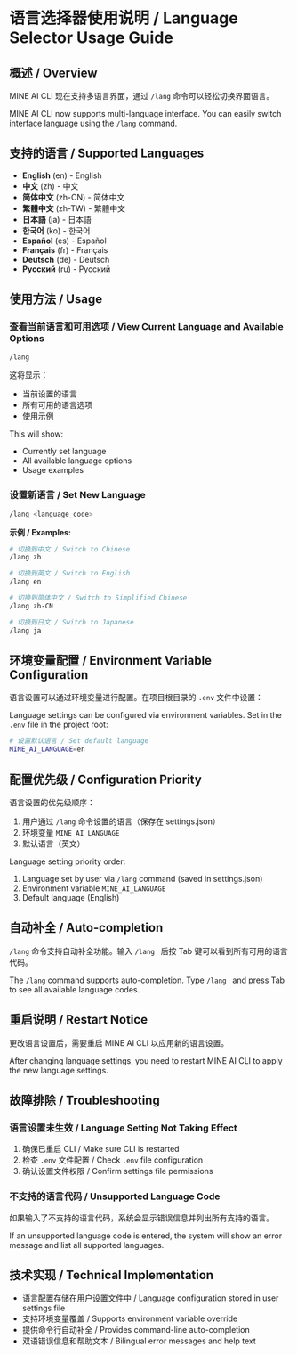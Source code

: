 # 语言选择器使用说明 / Language Selector Usage Guide

## 概述 / Overview

MINE AI CLI 现在支持多语言界面，通过 `/lang` 命令可以轻松切换界面语言。

MINE AI CLI now supports multi-language interface. You can easily switch interface language using the `/lang` command.

## 支持的语言 / Supported Languages

- **English** (en) - English
- **中文** (zh) - 中文  
- **简体中文** (zh-CN) - 简体中文
- **繁體中文** (zh-TW) - 繁體中文
- **日本語** (ja) - 日本語
- **한국어** (ko) - 한국어
- **Español** (es) - Español
- **Français** (fr) - Français
- **Deutsch** (de) - Deutsch
- **Русский** (ru) - Русский

## 使用方法 / Usage

### 查看当前语言和可用选项 / View Current Language and Available Options

```bash
/lang
```

这将显示：
- 当前设置的语言
- 所有可用的语言选项
- 使用示例

This will show:
- Currently set language
- All available language options  
- Usage examples

### 设置新语言 / Set New Language

```bash
/lang <language_code>
```

**示例 / Examples:**

```bash
# 切换到中文 / Switch to Chinese
/lang zh

# 切换到英文 / Switch to English  
/lang en

# 切换到简体中文 / Switch to Simplified Chinese
/lang zh-CN

# 切换到日文 / Switch to Japanese
/lang ja
```

## 环境变量配置 / Environment Variable Configuration

语言设置可以通过环境变量进行配置。在项目根目录的 `.env` 文件中设置：

Language settings can be configured via environment variables. Set in the `.env` file in the project root:

```bash
# 设置默认语言 / Set default language
MINE_AI_LANGUAGE=en
```

## 配置优先级 / Configuration Priority

语言设置的优先级顺序：
1. 用户通过 `/lang` 命令设置的语言（保存在 settings.json）
2. 环境变量 `MINE_AI_LANGUAGE`
3. 默认语言（英文）

Language setting priority order:
1. Language set by user via `/lang` command (saved in settings.json)
2. Environment variable `MINE_AI_LANGUAGE`  
3. Default language (English)

## 自动补全 / Auto-completion

`/lang` 命令支持自动补全功能。输入 `/lang ` 后按 Tab 键可以看到所有可用的语言代码。

The `/lang` command supports auto-completion. Type `/lang ` and press Tab to see all available language codes.

## 重启说明 / Restart Notice

更改语言设置后，需要重启 MINE AI CLI 以应用新的语言设置。

After changing language settings, you need to restart MINE AI CLI to apply the new language settings.

## 故障排除 / Troubleshooting

### 语言设置未生效 / Language Setting Not Taking Effect

1. 确保已重启 CLI / Make sure CLI is restarted
2. 检查 `.env` 文件配置 / Check `.env` file configuration  
3. 确认设置文件权限 / Confirm settings file permissions

### 不支持的语言代码 / Unsupported Language Code

如果输入了不支持的语言代码，系统会显示错误信息并列出所有支持的语言。

If an unsupported language code is entered, the system will show an error message and list all supported languages.

## 技术实现 / Technical Implementation

- 语言配置存储在用户设置文件中 / Language configuration stored in user settings file
- 支持环境变量覆盖 / Supports environment variable override
- 提供命令行自动补全 / Provides command-line auto-completion
- 双语错误信息和帮助文本 / Bilingual error messages and help text 